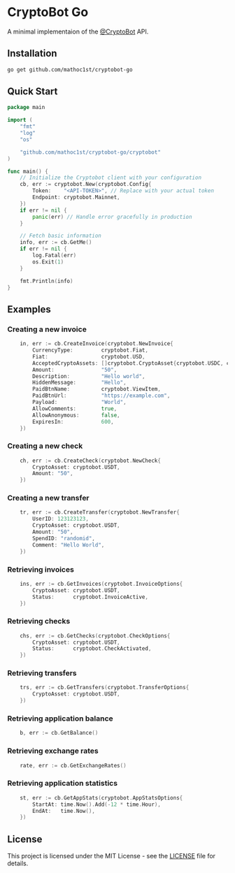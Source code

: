 # CryptoBot Go

A minimal implementaion of the [@CryptoBot](https://t.me/CryptoBot) API.

## Installation

```sh
go get github.com/mathoc1st/cryptobot-go
```

## Quick Start

```go
package main

import (
	"fmt"
	"log"
	"os"

	"github.com/mathoc1st/cryptobot-go/cryptobot"
)

func main() {
	// Initialize the Cryptobot client with your configuration
	cb, err := cryptobot.New(cryptobot.Config{
		Token:    "<API-TOKEN>", // Replace with your actual token
		Endpoint: cryptobot.Mainnet,
	})
	if err != nil {
		panic(err) // Handle error gracefully in production
	}

	// Fetch basic information
	info, err := cb.GetMe()
	if err != nil {
		log.Fatal(err)
		os.Exit(1)
	}

	fmt.Println(info)
}
```

## Examples

### Creating a new invoice

```go
	in, err := cb.CreateInvoice(cryptobot.NewInvoice{
		CurrencyType:         cryptobot.Fiat,
		Fiat:                 cryptobot.USD,
		AcceptedCryptoAssets: []cryptobot.CryptoAsset{cryptobot.USDC, cryptobot.TON},
		Amount:               "50",
		Description:          "Hello world",
		HiddenMessage:        "Hello",
		PaidBtnName:          cryptobot.ViewItem,
		PaidBtnUrl:           "https://example.com",
		Payload:              "World",
		AllowComments:        true,
		AllowAnonymous:       false,
		ExpiresIn:            600,
	})
```

### Creating a new check

```go
	ch, err := cb.CreateCheck(cryptobot.NewCheck{
		CryptoAsset: cryptobot.USDT,
		Amount: "50",
	})
```

### Creating a new transfer 

```go
	tr, err := cb.CreateTransfer(cryptobot.NewTransfer{
		UserID: 123123123,
		CryptoAsset: cryptobot.USDT,
		Amount: "50",
		SpendID: "randomid",
		Comment: "Hello World",
	})
```

### Retrieving invoices

```go
	ins, err := cb.GetInvoices(cryptobot.InvoiceOptions{
		CryptoAsset: cryptobot.USDT,
		Status:      cryptobot.InvoiceActive,
	})
```

### Retrieving checks

```go
	chs, err := cb.GetChecks(cryptobot.CheckOptions{
		CryptoAsset: cryptobot.USDT,
		Status:      cryptobot.CheckActivated,
	})
```

### Retrieving transfers

```go
	trs, err := cb.GetTransfers(cryptobot.TransferOptions{
		CryptoAsset: cryptobot.USDT,
	})
```


### Retrieving application balance

```go
	b, err := cb.GetBalance()
```

### Retrieving exchange rates

```go
	rate, err := cb.GetExchangeRates()
```

### Retrieving application statistics

```go
	st, err := cb.GetAppStats(cryptobot.AppStatsOptions{
		StartAt: time.Now().Add(-12 * time.Hour),
		EndAt:   time.Now(),
	})
```

## License

This project is licensed under the MIT License - see the [LICENSE](LICENSE) file for details.
